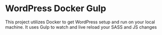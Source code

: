 # WordPress Docker Gulp
This project utilizes Docker to get WordPress setup and run on your local machine. It uses Gulp to watch and live reload your SASS and JS changes
